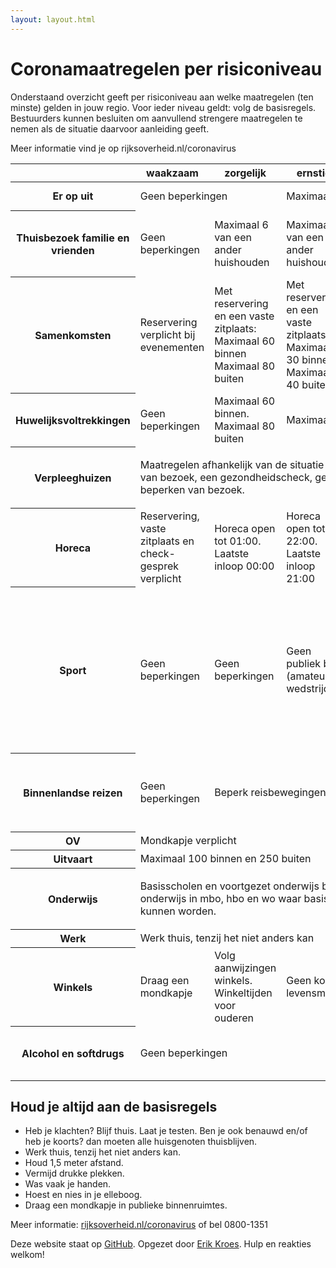 ```yaml
---
layout: layout.html
---
```


# Coronamaatregelen per risiconiveau

Onderstaand overzicht geeft per risiconiveau aan welke maatregelen (ten minste) gelden in jouw regio. Voor ieder niveau geldt: volg de basisregels. Bestuurders kunnen besluiten om aanvullend strengere maatregelen te nemen als de situatie daarvoor aanleiding geeft.

Meer informatie vind je op rijksoverheid.nl/coronavirus

<table>
    <colgroup>
        <col>
        <col>
        <col>
        <col>
        <col>
    </colgroup>
    <thead>
        <tr>
            <th></th>
            <th scope="col">waakzaam</th>
            <th scope="col">zorgelijk</th>
            <th scope="col">ernstig</th>
            <th scope="col">zeer ernstig</th>
            <th scope="col">lockdown</th>
        </tr>
    </thead>
    <tbody>
        <tr>
            <th scope="row">Er op uit</th>
            <td colspan="2">Geen beperkingen</td>
            <td colspan="2">Maximaal 4 inclusief jezelf</td>
            <td>Maximaal 2 inclusief jezelf</td>
        </tr>
        <tr>
            <th scope="row">Thuisbezoek familie en vrienden</th>
            <td>Geen beperkingen</td>
            <td>Maximaal 6 van een ander huishouden</td>
            <td>Maximaal 3 van een ander huishouden</td>
            <td>Maximaal 3 van een ander huishouden. Maximaal 1 bezoek per dag</td>
            <td>Blijf thuis</td>
        </tr>
        <tr>
            <th scope="row">Samenkomsten</th>
            <td>Reservering verplicht bij evenementen</td>
            <td>Met reservering en een vaste zitplaats: Maximaal 60 binnen Maximaal 80 buiten</td>
            <td>Met reservering en een vaste zitplaats: Maximaal 30 binnen Maximaal 40 buiten</td>
            <td>Bijeenkomsten beperkt toegestaan met reservering en vaste zitplaats: Geen evenementen. Maximaal 30 binnen</td>
            <td>Geen bijeenkomsten</td>
        </tr>
        <tr>
            <th scope="row">Huwelijksvoltrekkingen</th>
            <td>Geen beperkingen</td>
            <td>Maximaal 60 binnen. Maximaal 80 buiten</td>
            <td colspan="3">Maximaal 30</td>            
        </tr>
        <tr>
            <th scope="row">Verpleeghuizen</th>
            <td colspan="5"><p>Maatregelen afhankelijk van de situatie op de locatie. Bijvoorbeeld reservering van bezoek, een gezondheidscheck, gebruik van mondneusmaskers, en het beperken van bezoek.</td>
        </tr>
        <tr>
            <th scope="row">Horeca</th>
            <td>Reservering, vaste zitplaats en check- gesprek verplicht</td>
            <td>Horeca open tot 01:00. Laatste inloop 00:00</td>
            <td>Horeca open tot 22:00. Laatste inloop 21:00</td>
            <td>Horeca gesloten</td>
            <td>Horeca gesloten</td>
        </tr>
        <tr>
            <th scope="row">Sport</th>
            <td>Geen beperkingen</td>
            <td>Geen beperkingen</td>
            <td>Geen publiek bij (amateur)-wedstrijden</td>
            <td>Geen sportwedstrijden. Bij trainingen maximaal 4 personen op 1,5 meter afstand (uitzondering geldt voor jongeren tot en met 17 jaar). Sluiting kleedkamers en sportkantines</td>
            <td>Verbod op sportactiviteiten binnen. Buiten maximaal 2 personen op 1,5 meter afstand. Sluiting kleedkamers en sportkantines</td>
        </tr>
        <tr>
            <th scope="row">Binnenlandse reizen</th>
            <td>Geen beperkingen</td>
            <td colspan="3">Beperk reisbewegingen</td>
            <td>Niet noodzakelijke reizen in binnen- en buitenland vermijden</td>
        </tr>
        <tr>
            <th scope="row">OV</th>
            <td colspan="5">Mondkapje verplicht</td>
        </tr>
        <tr>
            <th scope="row">Uitvaart</th>
            <td colspan="5">Maximaal 100 binnen en 250 buiten</td>
        </tr>
        <tr>
            <th scope="row">Onderwijs</th>
            <td colspan="4"><p>Basisscholen en voortgezet onderwijs blijven open. Fysiek onderwijs in mbo, hbo en wo waar basisregels gevolgd kunnen worden.</td>
            <td>Mbo, hbo en wo alleen via online onderwijs</td>
        </tr>
        <tr>
            <th scope="row">Werk</th>
            <td colspan="5">Werk thuis, tenzij het niet anders kan</td>
        </tr>
        <tr>
            <th scope="row">Winkels</th>
            <td>Draag een mondkapje</td>
            <td>Volg aanwijzingen winkels. Winkeltijden voor ouderen</td>
            <td colspan="3">Geen koopavonden behalve voor verkoop levensmiddelen. Winkeltijden voor ouderen</td>
        </tr>
        <tr>
            <th scope="row">Alcohol en softdrugs</th>
            <td colspan="3">Geen beperkingen</td>
            <td colspan="2">Na 20:00 uur: Verbod op verkoop alcohol en softdrugs. Verbod op bezit / nuttigen alcohol en softdrugs in openbare ruimte</td>
        </tr>
    </tbody>
</table>

## Houd je altijd aan de basisregels

- Heb je klachten? Blijf thuis. Laat je testen. Ben je ook benauwd en/of heb je koorts? dan moeten alle huisgenoten thuisblijven.
- Werk thuis, tenzij het niet anders kan.
- Houd 1,5 meter afstand.
- Vermijd drukke plekken.
- Was vaak je handen.
- Hoest en nies in je elleboog.
- Draag een mondkapje in publieke binnenruimtes.

Meer informatie: [rijksoverheid.nl/coronavirus](https://rijksoverheid.nl/coronavirus) of bel 0800-1351

Deze website staat op [GitHub](https://github.com/erikkroes/corona-roadmap). Opgezet door [Erik Kroes](https://twitter.com/erikKroes). Hulp en reakties welkom!
